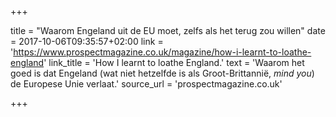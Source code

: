+++

title = "Waarom Engeland uit de EU moet, zelfs als het terug zou willen"
date = 2017-10-06T09:35:57+02:00 
link = 'https://www.prospectmagazine.co.uk/magazine/how-i-learnt-to-loathe-england'
link_title = 'How I learnt to loathe England.'
text = 'Waarom het goed is dat Engeland (wat niet hetzelfde is als Groot-Brittannië, *mind you*) de Europese Unie verlaat.'
source_url = 'prospectmagazine.co.uk'

+++
